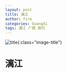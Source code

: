 ```yaml
---
layout: post
title: 漓江
author: fire
categories: GuangXi 
tags: 漓江 广西 旅行
---
```


![title](https://image.sideproject.cn/titlex/titlex_017.jpg){:class="image-title"}

漓江
===
